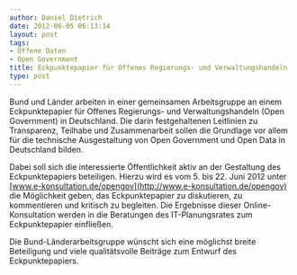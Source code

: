 ```yaml
---
author: Daniel Dietrich
date: 2012-06-05 06:13:14
layout: post
tags:
- Offene Daten
- Open Government
title: Eckpunktepapier für Offenes Regierungs- und Verwaltungshandeln
type: post
---
```


Bund und Länder arbeiten in einer gemeinsamen Arbeitsgruppe an einem Eckpunktepapier für Offenes Regierungs- und Verwaltungshandeln (Open Government) in Deutschland. Die darin festgehaltenen Leitlinien zu Transparenz, Teilhabe und Zusammenarbeit sollen die Grundlage vor allem für die technische Ausgestaltung von Open Government und Open Data in Deutschland bilden.

Dabei soll sich die interessierte Öffentlichkeit aktiv an der Gestaltung des Eckpunktepapiers beteiligen. Hierzu wird es vom 5. bis 22. Juni 2012 unter [www.e-konsultation.de/opengov](http://www.e-konsultation.de/opengov) die Möglichkeit geben, das Eckpunktepapier zu diskutieren, zu kommentieren und kritisch zu begleiten. Die Ergebnisse dieser Online-Konsultation werden in die Beratungen des IT-Planungsrates zum Eckpunktepapier einfließen.

Die Bund-Länderarbeitsgruppe wünscht sich eine möglichst breite Beteiligung und viele qualitätsvolle Beiträge zum Entwurf des Eckpunktepapiers.